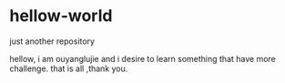 # hellow-world
just another repository

hellow, i am ouyanglujie and i desire to learn something that have more challenge.
that is all ,thank you.
